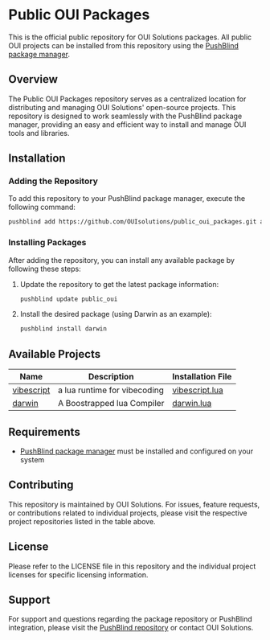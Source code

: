 # Public OUI Packages

This is the official public repository for OUI Solutions packages. All public OUI projects can be installed from this repository using the [PushBlind package manager](https://github.com/OUIsolutions/PushBlind).

## Overview

The Public OUI Packages repository serves as a centralized location for distributing and managing OUI Solutions' open-source projects. This repository is designed to work seamlessly with the PushBlind package manager, providing an easy and efficient way to install and manage OUI tools and libraries.

## Installation

### Adding the Repository

To add this repository to your PushBlind package manager, execute the following command:

```bash
pushblind add https://github.com/OUIsolutions/public_oui_packages.git all.lua --name public_oui
```

### Installing Packages

After adding the repository, you can install any available package by following these steps:

1. Update the repository to get the latest package information:
   ```bash
   pushblind update public_oui
   ```

2. Install the desired package (using Darwin as an example):
   ```bash
   pushblind install darwin
   ```

## Available Projects

| Name                                                    | Description                   | Installation File                          | 
|---------------------------------------------------------|-------------------------------|-------------------------------------------|
|[vibescript](https://github.com/OUIsolutions/VibeScript) |a lua runtime for vibecoding   | [vibescript.lua](/vibescript.lua)         |
|[darwin](https://github.com/OUIsolutions/Darwin)         |A Boostrapped lua Compiler     | [darwin.lua](/darwin.lua)                 |

## Requirements

- [PushBlind package manager](https://github.com/OUIsolutions/PushBlind) must be installed and configured on your system

## Contributing

This repository is maintained by OUI Solutions. For issues, feature requests, or contributions related to individual projects, please visit the respective project repositories listed in the table above.

## License

Please refer to the LICENSE file in this repository and the individual project licenses for specific licensing information.

## Support

For support and questions regarding the package repository or PushBlind integration, please visit the [PushBlind repository](https://github.com/OUIsolutions/PushBlind) or contact OUI Solutions.


